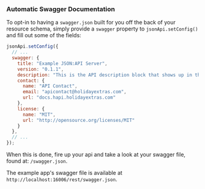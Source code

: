 
### Automatic Swagger Documentation

To opt-in to having a `swagger.json` built for you off the back of your resource schema, simply provide a `swagger` property to `jsonApi.setConfig()` and fill out some of the fields:

```javascript
jsonApi.setConfig({
  // ...
  swagger: {
    title: "Example JSON:API Server",
    version: "0.1.1",
    description: "This is the API description block that shows up in the swagger.json",
    contact: {
      name: "API Contact",
      email: "apicontact@holidayextras.com",
      url: "docs.hapi.holidayextras.com"
    },
    license: {
      name: "MIT",
      url: "http://opensource.org/licenses/MIT"
    }
  },
  // ...
});
```

When this is done, fire up your api and take a look at your swagger file, found at: `/swagger.json`.

The example app's swagger file is available at `http://localhost:16006/rest/swagger.json`.
